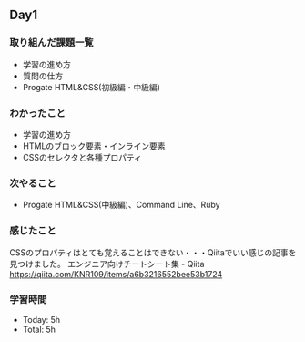 ## Day1

### 取り組んだ課題一覧
- 学習の進め方
- 質問の仕方
- Progate HTML&CSS(初級編・中級編)

### わかったこと
- 学習の進め方
- HTMLのブロック要素・インライン要素
- CSSのセレクタと各種プロパティ

### 次やること
- Progate HTML&CSS(中級編)、Command Line、Ruby

### 感じたこと
CSSのプロパティはとても覚えることはできない・・・Qiitaでいい感じの記事を見つけました。
エンジニア向けチートシート集 - Qiita https://qiita.com/KNR109/items/a6b3216552bee53b1724

### 学習時間
- Today: 5h
- Total: 5h